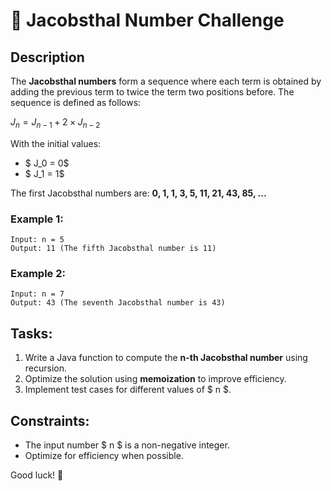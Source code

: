 # 🎯 Jacobsthal Number Challenge

## Description
The **Jacobsthal numbers** form a sequence where each term is obtained by adding the previous term to twice the term two positions before. The sequence is defined as follows:

$J_n = J_{n-1} + 2 \times J_{n-2}$

With the initial values:
- $ J_0 = 0$
- $ J_1 = 1$

The first Jacobsthal numbers are: **0, 1, 1, 3, 5, 11, 21, 43, 85, ...**

### Example 1:
```
Input: n = 5  
Output: 11 (The fifth Jacobsthal number is 11)
```

### Example 2:
```
Input: n = 7  
Output: 43 (The seventh Jacobsthal number is 43)
```

## Tasks:
1. Write a Java function to compute the **n-th Jacobsthal number** using recursion.
2. Optimize the solution using **memoization** to improve efficiency.
3. Implement test cases for different values of $ n $.

## Constraints:
- The input number $ n $ is a non-negative integer.
- Optimize for efficiency when possible.

Good luck! 🚀

